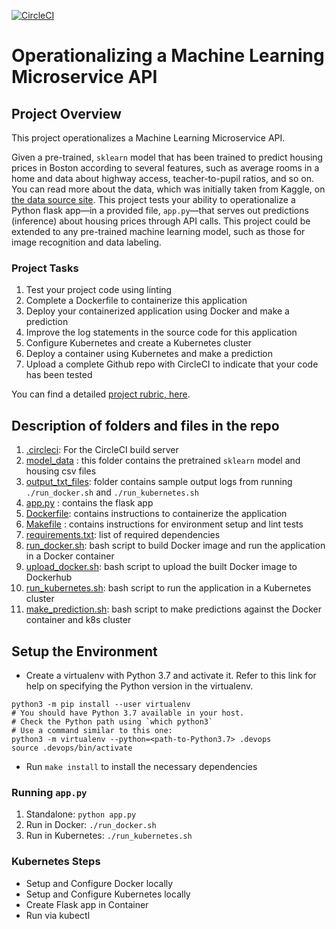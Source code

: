 [![CircleCI](https://dl.circleci.com/status-badge/img/gh/JeffreyKirigo/project-4/tree/master.svg?style=svg)](https://dl.circleci.com/status-badge/redirect/gh/JeffreyKirigo/project-4/tree/master)  
# Operationalizing a Machine Learning Microservice API  
## Project Overview

This project operationalizes a Machine Learning Microservice API. 

Given a pre-trained, `sklearn` model that has been trained to predict housing prices in Boston according to several features, such as average rooms in a home and data about highway access, teacher-to-pupil ratios, and so on. You can read more about the data, which was initially taken from Kaggle, on [the data source site](https://www.kaggle.com/c/boston-housing). This project tests your ability to operationalize a Python flask app—in a provided file, `app.py`—that serves out predictions (inference) about housing prices through API calls. This project could be extended to any pre-trained machine learning model, such as those for image recognition and data labeling.

### Project Tasks  

1. Test your project code using linting
2. Complete a Dockerfile to containerize this application
3. Deploy your containerized application using Docker and make a prediction
4. Improve the log statements in the source code for this application
5. Configure Kubernetes and create a Kubernetes cluster
6. Deploy a container using Kubernetes and make a prediction
7. Upload a complete Github repo with CircleCI to indicate that your code has been tested

You can find a detailed [project rubric, here](https://review.udacity.com/#!/rubrics/2576/view).

## Description of folders and files in the repo  

1. [.circleci](/.circleci): For the CircleCI build server
2. [model_data](/model_data) : this folder contains the pretrained `sklearn` model and housing csv files
3. [output_txt_files](/output_txt_files): folder contains sample output logs from running `./run_docker.sh` and `./run_kubernetes.sh`
4. [app.py](/app.py) : contains the flask app
5. [Dockerfile](/app.py): contains instructions to containerize the application
6. [Makefile](/Makefile) : contains instructions for environment setup and lint tests
7. [requirements.txt](project-4/requirements.txt): list of required dependencies
8. [run_docker.sh](project-4/run_docker.sh): bash script to build Docker image and run the application in a Docker container
9. [upload_docker.sh](project-4/upload_docker.sh): bash script to upload the built Docker image to Dockerhub
10. [run_kubernetes.sh](project-4/run_kubernetes.sh): bash script to run the application in a Kubernetes cluster
11. [make_prediction.sh](project-4/make_prediction.sh): bash script to make predictions against the Docker container and k8s cluster

## Setup the Environment

* Create a virtualenv with Python 3.7 and activate it. Refer to this link for help on specifying the Python version in the virtualenv. 
```*bash*
python3 -m pip install --user virtualenv
# You should have Python 3.7 available in your host. 
# Check the Python path using `which python3`
# Use a command similar to this one:
python3 -m virtualenv --python=<path-to-Python3.7> .devops
source .devops/bin/activate
```
* Run `make install` to install the necessary dependencies

### Running `app.py`

1. Standalone:  `python app.py`
2. Run in Docker:  `./run_docker.sh`
3. Run in Kubernetes:  `./run_kubernetes.sh`

### Kubernetes Steps

* Setup and Configure Docker locally
* Setup and Configure Kubernetes locally
* Create Flask app in Container
* Run via kubectl
